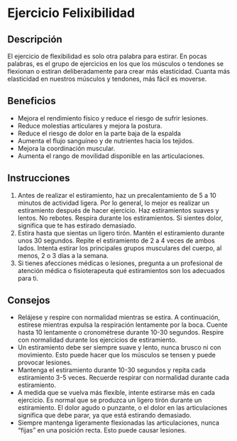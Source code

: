 # Ejercicio Felixibilidad

## Descripción
El ejercicio de flexibilidad es solo otra palabra para estirar. En pocas palabras, es el grupo de ejercicios en los que los músculos o tendones se flexionan o estiran deliberadamente para crear más elasticidad. Cuanta más elasticidad en nuestros músculos y tendones, más fácil es moverse.

## Beneficios
- Mejora el rendimiento físico y reduce el riesgo de sufrir lesiones.
- Reduce molestias articulares y mejora la postura.
- Reduce el riesgo de dolor en la parte baja de la espalda
- Aumenta el flujo sanguíneo y de nutrientes hacia los tejidos.
- Mejora la coordinación muscular.
- Aumenta el rango de movilidad disponible en las articulaciones.

## Instrucciones
1. Antes de realizar el estiramiento, haz un precalentamiento de 5 a 10 minutos de actividad ligera. Por lo general, lo mejor es realizar un estiramiento después de hacer ejercicio. Haz estiramientos suaves y lentos. No rebotes. Respira durante los estiramientos. Si sientes dolor, significa que te has estirado demasiado.
2. Estira hasta que sientas un ligero tirón. Mantén el estiramiento durante unos 30 segundos. Repite el estiramiento de 2 a 4 veces de ambos lados. Intenta estirar los principales grupos musculares del cuerpo, al menos, 2 o 3 días a la semana.
3. Si tienes afecciones médicas o lesiones, pregunta a un profesional de atención médica o fisioterapeuta qué estiramientos son los adecuados para ti.

## Consejos
- Relájese y respire con normalidad mientras se estira. A continuación, estírese mientras expulsa la respiración lentamente por la boca. Cuente hasta 10 lentamente o cronométrese durante 10-30 segundos. Respire con normalidad durante los ejercicios de estiramiento.
- Un estiramiento debe ser siempre suave y lento, nunca brusco ni con movimiento. Esto puede hacer que los músculos se tensen y puede provocar lesiones.
- Mantenga el estiramiento durante 10-30 segundos y repita cada estiramiento 3-5 veces. Recuerde respirar con normalidad durante cada estiramiento.
- A medida que se vuelva más flexible, intente estirarse más en cada ejercicio. Es normal que se produzca un ligero tirón durante un estiramiento. El dolor agudo o punzante, o el dolor en las articulaciones significa que debe parar, ya que está estirando demasiado.
- Siempre mantenga ligeramente flexionadas las articulaciones, nunca “fijas” en una posición recta. Esto puede causar lesiones.